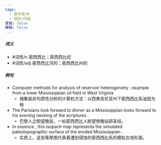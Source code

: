 ```yaml
---
tags:
  - 首字母/M
  - 级别/托福
掌握: false
模糊: false
---
```

##### 词义
- #词性/n  密西西比；密西西比纪
- #词性/adj  密西西比河的；密西西比州的
##### 例句
- Computer methods for analysis of reservoir heterogeneity : example from a lower Mississippian oil field in West Virginia
	- 储集层非均质性分析的计算机方法：以西弗吉尼亚州下密西西比系油田为例
- The Parisians look forward to dinner as a Mississippian looks forward to his evening necking of the scriptures .
	- 巴黎人之盼望晚饭，一如密西西比人盼望傍晚钻研圣经。
- In essence , this isopach map represents the simulated paleotopographic surface of the eroded Mississippian .
	- 实质上，这张等厚图代表着遭到侵蚀的密西西比系的模拟古地形面。
